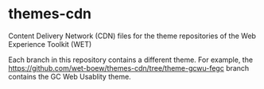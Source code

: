 # themes-cdn
Content Delivery Network (CDN) files for the theme repositories of the Web Experience Toolkit (WET) 

Each branch in this repository contains a different theme. For example, the https://github.com/wet-boew/themes-cdn/tree/theme-gcwu-fegc branch contains the GC Web Usablity theme.
